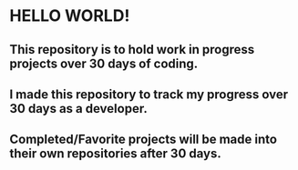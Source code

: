 # HELLO WORLD!

## This repository is to hold work in progress projects over 30 days of coding. 

## I made this repository to track my progress over 30 days as a developer. 

## Completed/Favorite projects will be made into their own repositories after 30 days. 